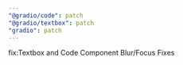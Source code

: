 ```yaml
---
"@gradio/code": patch
"@gradio/textbox": patch
"gradio": patch
---
```


fix:Textbox and Code Component Blur/Focus Fixes
